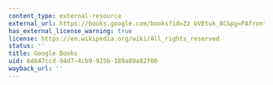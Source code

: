 ```yaml
---
content_type: external-resource
external_url: https://books.google.com/books?id=Zz_bVEtuk_8C&pg=PAfrontcover#v=onepage&q&f=false
has_external_license_warning: true
license: https://en.wikipedia.org/wiki/All_rights_reserved
status: ''
title: Google Books
uid: 6d847ccd-94d7-4cb9-925b-189a89a82f00
wayback_url: ''
---
```

